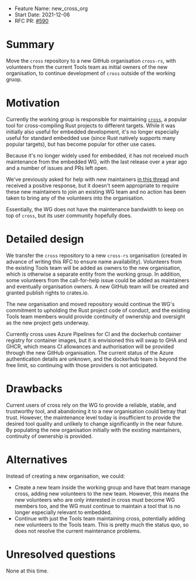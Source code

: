 - Feature Name: new_cross_org
- Start Date: 2021-12-06
- RFC PR: [#590](https://github.com/rust-embedded/wg/pull/590)

# Summary
[summary]: #summary

Move the `cross` repository to a new GitHub organisation `cross-rs`,
with volunteers from the current Tools team as initial owners of the new
organisation, to continue development of `cross` outside of the working gruop.

# Motivation
[motivation]: #motivation

Currently the working group is responsible for maintaining
[`cross`](https://github.com/rust-embedded/cross), a popular tool for
cross-compiling Rust projects to different targets. While it was initially also
useful for embedded development, it's no longer especially useful for standard
embedded use (since Rust natively supports many popular targets), but has
become popular for other use cases.

Because it's no longer widely used for embedded, it has not received much
maintenance from the embedded WG, with the last release over a year ago
and a number of issues and PRs left open.

We've previously asked for help with new maintainers [in this
thread](https://github.com/rust-embedded/cross/issues/574) and received a
positive response, but it doesn't seem appropriate to require these new
maintainers to join an existing WG team and no action has been taken to
bring any of the volunteers into the organisation.

Essentially, the WG does not have the maintenance bandwidth to keep on top
of `cross`, but its user community hopefully does.

# Detailed design
[design]: #detailed-design

We transfer the `cross` repository to a new `cross-rs` organisation (created in
advance of writing this RFC to ensure name availability). Volunteers from the
existing Tools team will be added as owners to the new organisation, which is
otherwise a separate entity from the working group. In addition, some
volunteers from the call-for-help issue could be added as maintainers and
eventually organisation owners. A new GitHub team will be created and granted
publish rights to crates.io.

The new organisation and moved repository would continue the WG's commitment to
upholding the Rust project code of conduct, and the existing Tools team members
would provide continuity of ownership and oversight as the new project gets
underway.

Currently cross uses Azure Pipelines for CI and the dockerhub container
registry for container images, but it is envisioned this will swap to GHA
and GHCR, which means CI allowances and authorisation will be provided through
the new GitHub organisation. The current status of the Azure authentication
details are unknown, and the dockerhub team is beyond the free limit, so
continuing with those providers is not anticipated.

# Drawbacks
[drawbacks]: #drawbacks

Current users of cross rely on the WG to provide a reliable, stable, and
trustworthy tool, and abandoning it to a new organisation could betray that
trust. However, the maintenance level today is insufficient to provide the
desired tool quality and unlikely to change significantly in the near future.
By populating the new organisation initially with the existing maintainers,
continuity of ownership is provided.

# Alternatives
[alternatives]: #alternatives

Instead of creating a new organisation, we could:

* Create a new team inside the working group and have that team manage cross,
  adding new volunteers to the new team. However, this means the new volunteers
  who are only interested in cross must become WG members too, and the WG must
  continue to maintain a tool that is no longer especially relevant to
  embedded.
* Continue with just the Tools team maintaining cross, potentially adding new
  volunteers to the Tools team. This is pretty much the status quo, so does
  not resolve the current maintenance problems.

# Unresolved questions
[unresolved]: #unresolved-questions

None at this time.
